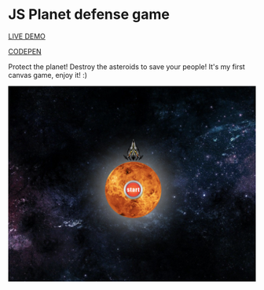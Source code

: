 # JS Planet defense game

[LIVE DEMO](https://marclopezavila.github.io/planet-defense-game/)

[CODEPEN](https://codepen.io/Loopez10/details/dMaVdQ)

Protect the planet! Destroy the asteroids to save your people! It's my first canvas game, enjoy it! :)

![alt text](./img/game.png)